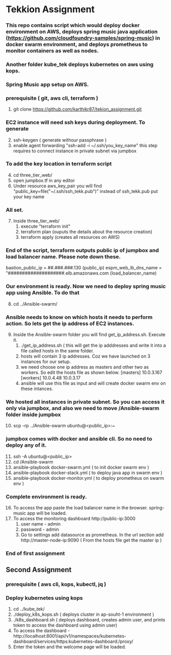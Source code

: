 # Tekkion Assignment
### This repo contains script which would deploy docker environment on AWS, deploys spring music java application (https://github.com/cloudfoundry-samples/spring-music) in docker swarm environment, and deploys prometheus to monitor containers as well as nodes. 
### Another folder kube_tek deploys kubernetes on aws using kops. 

### Spring Music app setup on AWS.
### prerequisite ( git, aws cli, terraform )
1. git clone https://github.com/karthikr87/tekion_assignment.git
### EC2 instance will need ssh keys during deployment. To generate
2. ssh-keygen ( generate withour passphrase )
3. enable agent forwarding "ssh-add -i ~/.ssh/you_key_name" this step requires to connect instance in private subnet via jumpbox
### To add the key location in terraform script
4. cd three_tier_web/
5. open jumpbox.tf in any editor
6. Under resource aws_key_pair you will find "public_key=file("~/.ssh/ssh_tekk.pub")" instead of ssh_tekk.pub put your key name
### All set. 
7. Inside three_tier_web/ 
   1. execute "terraform init"
   2. terraform plan (ouputs the details about the resource creation)
   3. terraform apply (creates all resources on AWS)
### End of the script, terraform outputs public ip of jumpbox and load balancer name. Please note down these.
bastion_public_ip = ##.###.###.130 (public_ip)
espm_web_lb_dns_name = "####################.elb.amazonaws.com (load_balancer_name)

### Our environment is ready. Now we need to deploy spring music app using Ansible. To do that
8. cd ../Ansible-swarm/

### Ansible needs to know on which hosts it needs to perform action. So lets get the ip address of EC2 instances.
9. Inside the Ansible-swarm folder you will find get_ip_address.sh. Execute it.
   1. ./get_ip_address.sh ( this will get the ip adddresses and write it into a file called hosts in the same folder.
   2. hosts will contain 3 ip addresses. Coz we have launched on 3 instances for our setup.
   3. we need choose one ip address as masters and other two as workers. So edit the hosts file as shown below.
      [masters]
      10.0.3.167
      [workers]
      10.0.4.48
      10.0.3.17
   4. ansible will use this file as input and will create docker swarm env on these intances. 

### We hosted all instances in private subnet. So you can access it only via jumpbox, and also we need to move /Ansible-swarm folder inside jumpbox
10. scp -rp ../Ansible-swarm ubuntu@<public_ip>:~

### jumpbox comes with docker and ansible cli. So no need to deploy any of it.
11. ssh -A ubuntu@<public_ip>
12. cd /Ansible-swarm 
13. ansible-playbook docker-swarm.yml ( to init docker swarm env )
14. ansible-playbook docker-stack.yml ( to deploy java app in swarm env )
15. ansible-playbook docker-monitor.yml ( to deploy prometheus on swarm env )

### Complete environment is ready. 
16. To access the app paste the load balancer name in the browser. spring-music app will be loaded. 
17. To access the monitoring dashboard http://public-ip:3000 
    1. user name - admin
    2. password - admin
    3. Go to settings add datasource as prometheus. 
       In the url section add http://master-node-ip:9090 ( From the hosts file get the master ip )
### End of first assignment

## Second Assignment
### prerequisite ( aws cli, kops, kubectl, jq )
### Deploy kubernetes using kops
1. cd ../kube_tek/
2. ./deploy_k8s_kops.sh  ( deploys cluster in ap-souht-1 environment )
3. ./k8s_dashboard.sh ( deploys dashboard, creates admin user, and prints token to access the dashboard using admin user)
4. To access the dashboard - http://localhost:8001/api/v1/namespaces/kubernetes-dashboard/services/https:kubernetes-dashboard:/proxy/
5. Enter the token and the welcome page will be loaded.
